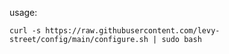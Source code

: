 usage:

`curl -s https://raw.githubusercontent.com/levy-street/config/main/configure.sh | sudo bash`
